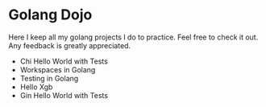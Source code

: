 # Golang Dojo

Here I keep all my golang projects I do to practice. Feel free to check it out.
Any feedback is greatly appreciated.

* Chi Hello World with Tests
* Workspaces in Golang
* Testing in Golang
* Hello Xgb 
* Gin Hello World with Tests
